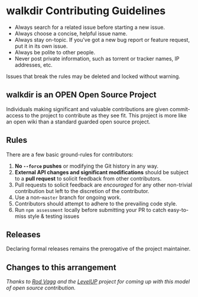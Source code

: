 # walkdir Contributing Guidelines

- Always search for a related issue before starting a new issue.
- Always choose a concise, helpful issue name.
- Always stay on-topic. If you've got a new bug report or feature request, put it in its own issue.
- Always be polite to other people.
- Never post private information, such as torrent or tracker names, IP addresses, etc.

Issues that break the rules may be deleted and locked without warning.

## walkdir is an OPEN Open Source Project

Individuals making significant and valuable contributions are given commit-access to the project to contribute as they see fit. This project is more like an open wiki than a standard guarded open source project.

## Rules

There are a few basic ground-rules for contributors:

1. **No `--force` pushes** or modifying the Git history in any way.
1. **External API changes and significant modifications** should be subject to a **pull request** to solicit feedback from other contributors.
1. Pull requests to solicit feedback are *encouraged* for any other non-trivial contribution but left to the discretion of the contributor.
1. Use a non-`master` branch for ongoing work.
1. Contributors should attempt to adhere to the prevailing code style.
1. Run `npm assessment` locally before submitting your PR to catch easy-to-miss style & testing issues

## Releases

Declaring formal releases remains the prerogative of the project maintainer.

## Changes to this arrangement

*Thanks to [Rod Vagg](https://github.com/rvagg) and the [LevelUP](https://github.com/rvagg/node-levelup) project for coming up with this model of open source contribution.*
